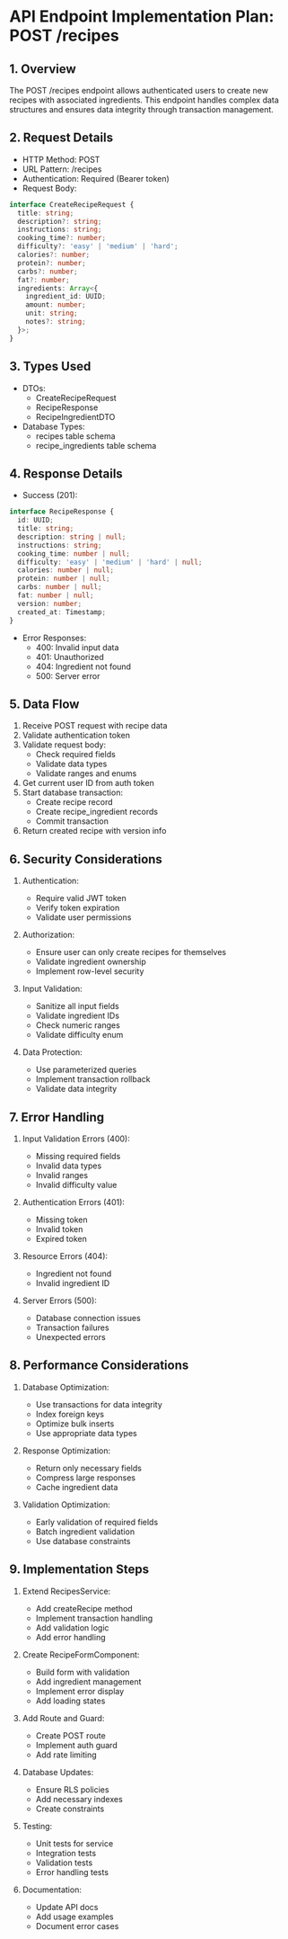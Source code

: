 # API Endpoint Implementation Plan: POST /recipes

## 1. Overview
The POST /recipes endpoint allows authenticated users to create new recipes with associated ingredients. This endpoint handles complex data structures and ensures data integrity through transaction management.

## 2. Request Details
- HTTP Method: POST
- URL Pattern: /recipes
- Authentication: Required (Bearer token)
- Request Body:
```typescript
interface CreateRecipeRequest {
  title: string;
  description?: string;
  instructions: string;
  cooking_time?: number;
  difficulty?: 'easy' | 'medium' | 'hard';
  calories?: number;
  protein?: number;
  carbs?: number;
  fat?: number;
  ingredients: Array<{
    ingredient_id: UUID;
    amount: number;
    unit: string;
    notes?: string;
  }>;
}
```

## 3. Types Used
- DTOs:
  - CreateRecipeRequest
  - RecipeResponse
  - RecipeIngredientDTO
- Database Types:
  - recipes table schema
  - recipe_ingredients table schema

## 4. Response Details
- Success (201):
```typescript
interface RecipeResponse {
  id: UUID;
  title: string;
  description: string | null;
  instructions: string;
  cooking_time: number | null;
  difficulty: 'easy' | 'medium' | 'hard' | null;
  calories: number | null;
  protein: number | null;
  carbs: number | null;
  fat: number | null;
  version: number;
  created_at: Timestamp;
}
```
- Error Responses:
  - 400: Invalid input data
  - 401: Unauthorized
  - 404: Ingredient not found
  - 500: Server error

## 5. Data Flow
1. Receive POST request with recipe data
2. Validate authentication token
3. Validate request body:
   - Check required fields
   - Validate data types
   - Validate ranges and enums
4. Get current user ID from auth token
5. Start database transaction:
   - Create recipe record
   - Create recipe_ingredient records
   - Commit transaction
6. Return created recipe with version info

## 6. Security Considerations
1. Authentication:
   - Require valid JWT token
   - Verify token expiration
   - Validate user permissions

2. Authorization:
   - Ensure user can only create recipes for themselves
   - Validate ingredient ownership
   - Implement row-level security

3. Input Validation:
   - Sanitize all input fields
   - Validate ingredient IDs
   - Check numeric ranges
   - Validate difficulty enum

4. Data Protection:
   - Use parameterized queries
   - Implement transaction rollback
   - Validate data integrity

## 7. Error Handling
1. Input Validation Errors (400):
   - Missing required fields
   - Invalid data types
   - Invalid ranges
   - Invalid difficulty value

2. Authentication Errors (401):
   - Missing token
   - Invalid token
   - Expired token

3. Resource Errors (404):
   - Ingredient not found
   - Invalid ingredient ID

4. Server Errors (500):
   - Database connection issues
   - Transaction failures
   - Unexpected errors

## 8. Performance Considerations
1. Database Optimization:
   - Use transactions for data integrity
   - Index foreign keys
   - Optimize bulk inserts
   - Use appropriate data types

2. Response Optimization:
   - Return only necessary fields
   - Compress large responses
   - Cache ingredient data

3. Validation Optimization:
   - Early validation of required fields
   - Batch ingredient validation
   - Use database constraints

## 9. Implementation Steps
1. Extend RecipesService:
   - Add createRecipe method
   - Implement transaction handling
   - Add validation logic
   - Add error handling

2. Create RecipeFormComponent:
   - Build form with validation
   - Add ingredient management
   - Implement error display
   - Add loading states

3. Add Route and Guard:
   - Create POST route
   - Implement auth guard
   - Add rate limiting

4. Database Updates:
   - Ensure RLS policies
   - Add necessary indexes
   - Create constraints

5. Testing:
   - Unit tests for service
   - Integration tests
   - Validation tests
   - Error handling tests

6. Documentation:
   - Update API docs
   - Add usage examples
   - Document error cases 